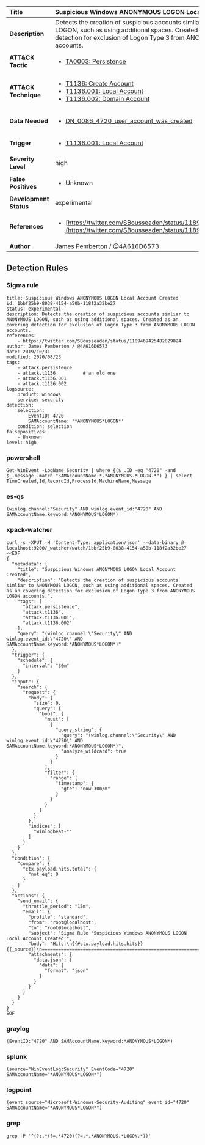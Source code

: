 | Title                    | Suspicious Windows ANONYMOUS LOGON Local Account Created       |
|:-------------------------|:------------------|
| **Description**          | Detects the creation of suspicious accounts simliar to ANONYMOUS LOGON, such as using additional spaces. Created as an covering detection for exclusion of Logon Type 3 from ANONYMOUS LOGON accounts. |
| **ATT&amp;CK Tactic**    |  <ul><li>[TA0003: Persistence](https://attack.mitre.org/tactics/TA0003)</li></ul>  |
| **ATT&amp;CK Technique** | <ul><li>[T1136: Create Account](https://attack.mitre.org/techniques/T1136)</li><li>[T1136.001: Local Account](https://attack.mitre.org/techniques/T1136/001)</li><li>[T1136.002: Domain Account](https://attack.mitre.org/techniques/T1136/002)</li></ul>  |
| **Data Needed**          | <ul><li>[DN_0086_4720_user_account_was_created](../Data_Needed/DN_0086_4720_user_account_was_created.md)</li></ul>  |
| **Trigger**              | <ul><li>[T1136.001: Local Account](../Triggers/T1136.001.md)</li></ul>  |
| **Severity Level**       | high |
| **False Positives**      | <ul><li>Unknown</li></ul>  |
| **Development Status**   | experimental |
| **References**           | <ul><li>[https://twitter.com/SBousseaden/status/1189469425482829824](https://twitter.com/SBousseaden/status/1189469425482829824)</li></ul>  |
| **Author**               | James Pemberton / @4A616D6573 |


## Detection Rules

### Sigma rule

```
title: Suspicious Windows ANONYMOUS LOGON Local Account Created
id: 1bbf25b9-8038-4154-a50b-118f2a32be27
status: experimental
description: Detects the creation of suspicious accounts simliar to ANONYMOUS LOGON, such as using additional spaces. Created as an covering detection for exclusion of Logon Type 3 from ANONYMOUS LOGON accounts.
references:
    - https://twitter.com/SBousseaden/status/1189469425482829824
author: James Pemberton / @4A616D6573
date: 2019/10/31
modified: 2020/08/23
tags:
    - attack.persistence
    - attack.t1136          # an old one
    - attack.t1136.001
    - attack.t1136.002
logsource:
    product: windows
    service: security
detection:
    selection:
        EventID: 4720
        SAMAccountName: '*ANONYMOUS*LOGON*'
    condition: selection
falsepositives:
    - Unknown
level: high

```





### powershell
    
```
Get-WinEvent -LogName Security | where {($_.ID -eq "4720" -and $_.message -match "SAMAccountName.*.*ANONYMOUS.*LOGON.*") } | select TimeCreated,Id,RecordId,ProcessId,MachineName,Message
```


### es-qs
    
```
(winlog.channel:"Security" AND winlog.event_id:"4720" AND SAMAccountName.keyword:*ANONYMOUS*LOGON*)
```


### xpack-watcher
    
```
curl -s -XPUT -H 'Content-Type: application/json' --data-binary @- localhost:9200/_watcher/watch/1bbf25b9-8038-4154-a50b-118f2a32be27 <<EOF
{
  "metadata": {
    "title": "Suspicious Windows ANONYMOUS LOGON Local Account Created",
    "description": "Detects the creation of suspicious accounts simliar to ANONYMOUS LOGON, such as using additional spaces. Created as an covering detection for exclusion of Logon Type 3 from ANONYMOUS LOGON accounts.",
    "tags": [
      "attack.persistence",
      "attack.t1136",
      "attack.t1136.001",
      "attack.t1136.002"
    ],
    "query": "(winlog.channel:\"Security\" AND winlog.event_id:\"4720\" AND SAMAccountName.keyword:*ANONYMOUS*LOGON*)"
  },
  "trigger": {
    "schedule": {
      "interval": "30m"
    }
  },
  "input": {
    "search": {
      "request": {
        "body": {
          "size": 0,
          "query": {
            "bool": {
              "must": [
                {
                  "query_string": {
                    "query": "(winlog.channel:\"Security\" AND winlog.event_id:\"4720\" AND SAMAccountName.keyword:*ANONYMOUS*LOGON*)",
                    "analyze_wildcard": true
                  }
                }
              ],
              "filter": {
                "range": {
                  "timestamp": {
                    "gte": "now-30m/m"
                  }
                }
              }
            }
          }
        },
        "indices": [
          "winlogbeat-*"
        ]
      }
    }
  },
  "condition": {
    "compare": {
      "ctx.payload.hits.total": {
        "not_eq": 0
      }
    }
  },
  "actions": {
    "send_email": {
      "throttle_period": "15m",
      "email": {
        "profile": "standard",
        "from": "root@localhost",
        "to": "root@localhost",
        "subject": "Sigma Rule 'Suspicious Windows ANONYMOUS LOGON Local Account Created'",
        "body": "Hits:\n{{#ctx.payload.hits.hits}}{{_source}}\n================================================================================\n{{/ctx.payload.hits.hits}}",
        "attachments": {
          "data.json": {
            "data": {
              "format": "json"
            }
          }
        }
      }
    }
  }
}
EOF

```


### graylog
    
```
(EventID:"4720" AND SAMAccountName.keyword:*ANONYMOUS*LOGON*)
```


### splunk
    
```
(source="WinEventLog:Security" EventCode="4720" SAMAccountName="*ANONYMOUS*LOGON*")
```


### logpoint
    
```
(event_source="Microsoft-Windows-Security-Auditing" event_id="4720" SAMAccountName="*ANONYMOUS*LOGON*")
```


### grep
    
```
grep -P '^(?:.*(?=.*4720)(?=.*.*ANONYMOUS.*LOGON.*))'
```



